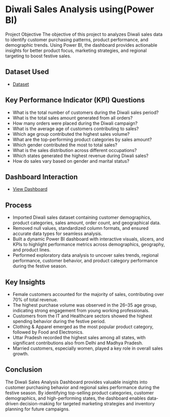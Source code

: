 # Diwali Sales Analysis using(Power BI)
Project Objective
The objective of this project to analyzes Diwali sales data to identify customer purchasing patterns, product performance, and demographic trends. Using Power BI, the dashboard provides actionable insights for better product focus, marketing strategies, and regional targeting to boost festive sales.

## Dataset Used
- <a href="https://github.com/Mubasheerashirur/Diwali-Sales-Analysis/blob/main/Diwali%20Sales%20Data.csv">Dataset</a>

## Key Performance Indicator (KPI) Questions
- What is the total number of customers during the Diwali sales period? 
- What is the total sales amount generated from all orders? 
- How many orders were placed during the Diwali campaign?  
- What is the average age of customers contributing to sales?
- Which age group contributed the highest sales volume?
- What are the top-performing product categories by sales amount? 
- Which gender contributed the most to total sales? 
- What is the sales distribution across different occupations?  
- Which states generated the highest revenue during Diwali sales?  
- How do sales vary based on gender and marital status? 


## Dashboard Interaction
- <a href="https://github.com/Mubasheerashirur/Diwali-Sales-Analysis/blob/main/Screenshot%20(163).png">View Dashboard</a>

## Process
- Imported Diwali sales dataset containing customer demographics, product categories, sales amount, order count, and geographical data.
- Removed null values, standardized column formats, and ensured accurate data types for seamless analysis.
- Built a dynamic Power BI dashboard with interactive visuals, slicers, and KPIs to highlight performance metrics across demographics, geography, and product lines.
- Performed exploratory data analysis to uncover sales trends, regional performance, customer behavior, and product category performance during the festive season.

## Key Insights
- Female customers accounted for the majority of sales, contributing over 70% of total revenue.
- The highest purchase volume was observed in the 26–35 age group, indicating strong engagement from young working professionals.
- Customers from the IT and Healthcare sectors showed the highest spending behavior during the festive period.
- Clothing & Apparel emerged as the most popular product category, followed by Food and Electronics.
- Uttar Pradesh recorded the highest sales among all states, with significant contributions also from Delhi and Madhya Pradesh.
- Married customers, especially women, played a key role in overall sales growth.

## Conclusion
The Diwali Sales Analysis Dashboard provides valuable insights into customer purchasing behavior and regional sales performance during the festive season. By identifying top-selling product categories, customer demographics, and high-performing states, the dashboard enables data-driven decision-making for targeted marketing strategies and inventory planning for future campaigns.
